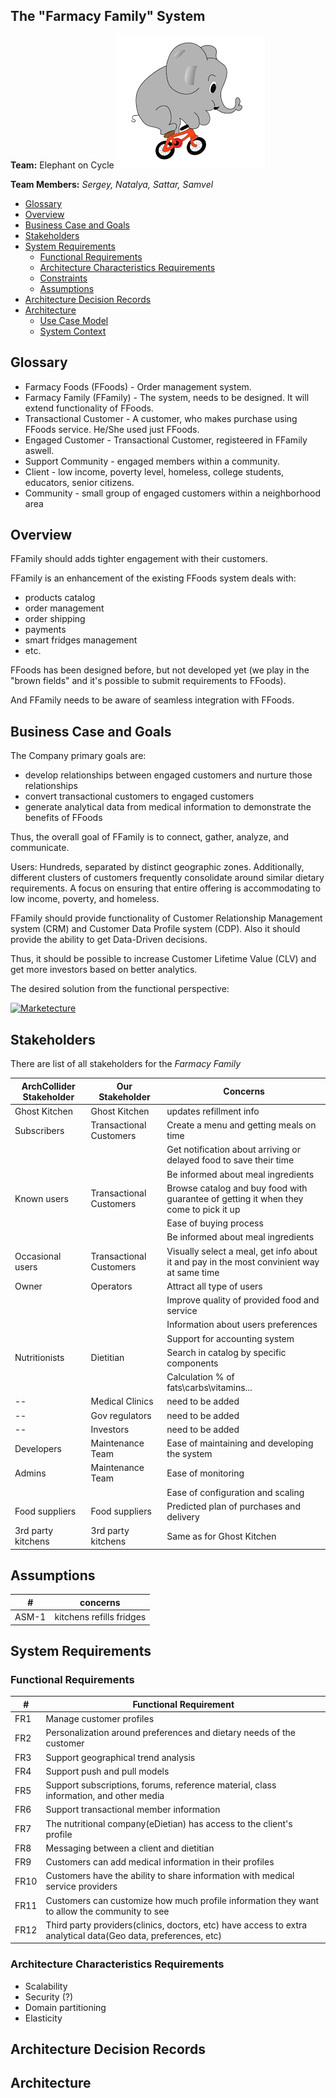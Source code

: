 ## The "Farmacy Family" System

**Team:** Elephant on Cycle
![Team_Logo](https://github.com/sakosy/arch_katas_2021/blob/main/Images/Elephant_on_Cycle.png)

**Team Members:** *Sergey, Natalya, Sattar, Samvel*

-   [Glossary](https://github.com/sakosy/arch_katas_2021#glossary)
-   [Overview](https://github.com/sakosy/arch_katas_2021#overview)
-   [Business Case and Goals](https://github.com/sakosy/arch_katas_2021#business-case-and-goals)
-   [Stakeholders](https://github.com/sakosy/arch_katas_2021/blob/main/stakeholders.md)
-   [System Requirements](https://github.com/sakosy/arch_katas_2021#system-requirements)
    -   [Functional Requirements](https://github.com/sakosy/arch_katas_2021#functional-requirements)
    -   [Architecture Characteristics Requirements](https://github.com/sakosy/arch_katas_2021#architecture-characteristics-requirements)
    -   [Constraints](https://github.com/sakosy/arch_katas_2021#constraints)
    -   [Assumptions](https://github.com/sakosy/arch_katas_2021#assumptions)
-  [Architecture Decision Records](https://github.com/sakosy/arch_katas_2021#architecture-decision-records)
- [Architecture](https://github.com/sakosy/arch_katas_2021#architecture)
	- [Use Case Model](https://github.com/sakosy/arch_katas_2021#usecase-model)
	- [System Context](https://github.com/sakosy/arch_katas_2021#system-context)

## Glossary

- Farmacy Foods (FFoods) - Order management system.
- Farmacy Family (FFamily) - The system, needs to be designed. It will extend functionality of FFoods.
- Transactional Customer - A customer, who makes purchase using FFoods service. He/She used just FFoods.
- Engaged Customer - Transactional Customer, registeered in FFamily aswell.
- Support Community - engaged members within a community.
- Client - low income, poverty level, homeless, college students, educators, senior citizens.
- Community - small group of engaged customers within a neighborhood area

## Overview

FFamily should adds tighter engagement with their customers.

FFamily is an enhancement of the existing FFoods system deals with:
 - products catalog 
 - order management 
 - order shipping
 - payments
 - smart fridges management
 - etc.

 FFoods has been designed before, but not developed yet (we play in the "brown fields" and it's possible to submit requirements to FFoods).

 And FFamily needs to be aware of seamless integration with FFoods.

## Business Case and Goals

The Company primary goals are:
- develop relationships between engaged customers and nurture those relationships
- convert transactional customers to engaged customers
- generate analytical data from medical information to demonstrate the benefits of FFoods

Thus, the overall goal of FFamily is to connect, gather, analyze, and communicate.

Users: Hundreds, separated by distinct geographic zones.
Additionally, different clusters of customers frequently consolidate around similar dietary requirements.
A focus on ensuring that entire offering is accommodating to low income, poverty, and homeless.

FFamily should provide functionality of Customer Relationship Management system (CRM) and Customer Data Profile system (CDP). Also it should provide the ability to get Data-Driven decisions.

Thus, it should be possible to increase Customer Lifetime Value (CLV) and get more investors based on better analytics.

The desired solution from the functional perspective:

[![Marketecture](https://github.com/sakosy/arch_katas_2021/images/marketecture.jpg)](https://github.com/sakosy/arch_katas_2021/images/marketecture.jpg)

## Stakeholders

There are list of all stakeholders for the _Farmacy Family_

| ArchCollider Stakeholder | Our Stakeholder | Concerns |
|----|----|--------|
| Ghost Kitchen | Ghost Kitchen | updates refillment info |
| Subscribers | Transactional Customers | Create a menu and getting meals on time |
| | | Get notification about arriving or delayed food to save their time |
| | | Be informed about meal ingredients |
| Known users | Transactional Customers | Browse catalog and buy food with guarantee of getting it when they come to pick it up |
| | | Ease of buying process |
| | | Be informed about meal ingredients |
| Occasional users | Transactional Customers | Visually select a meal, get info about it and pay in the most convinient way at same time|
| Owner | Operators | Attract all type of users |
| | | Improve quality of provided food and service |
| | | Information about users preferences |
| | | Support for accounting system |
| Nutritionists | Dietitian | Search in catalog by specific components |
| | | Calculation % of fats\carbs\vitamins\... |
| -- | Medical Clinics | need to be added |
| -- | Gov regulators | need to be added |
| -- | Investors | need to be added |
| Developers | Maintenance Team | Ease of maintaining and developing the system |
| Admins | Maintenance Team | Ease of monitoring |
| | | Ease of configuration and scaling |
| Food suppliers | Food suppliers | Predicted plan of purchases and delivery |
| 3rd party kitchens | 3rd party kitchens | Same as for Ghost Kitchen |

## Assumptions

| # | concerns |
|----|----|
| ASM-1 | kitchens refills fridges |


## System Requirements

### Functional Requirements

| # | Functional Requirement
|----|----|
| FR1 | Manage customer profiles |
| FR2 | Personalization around preferences and dietary needs of the customer |
| FR3 | Support geographical trend analysis |
| FR4 | Support push and pull models |
| FR5 | Support subscriptions, forums, reference material, class information, and other media |
| FR6 | Support transactional member information |
| FR7 | The nutritional company(eDietian) has access to the client's profile |
| FR8 | Messaging between a client and dietitian |
| FR9 | Customers can add medical information in their profiles |
| FR10 | Customers have the ability to share information with medical service providers |
| FR11 | Customers can customize how much profile information they want to allow the community to see |
| FR12 | Third party providers(clinics, doctors, etc) have access to extra analytical data(Geo data, preferences, etc) |

### Architecture Characteristics Requirements
- Scalability
- Security (?)
- Domain partitioning
- Elasticity

## Architecture Decision Records

## Architecture
